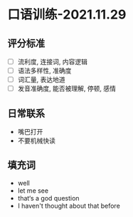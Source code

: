 # 口语训练-2021.11.29

## 评分标准

- [ ] 流利度, 连接词, 内容逻辑
- [ ] 语法多样性, 准确度
- [ ] 词汇量, 表达地道
- [ ] 发音准确度, 能否被理解, 停顿, 感情

## 日常联系

- 嘴巴打开
- 不要机械快读

## 填充词

- well
- let me see
- that‘s a god question
- I haven't thought about that before